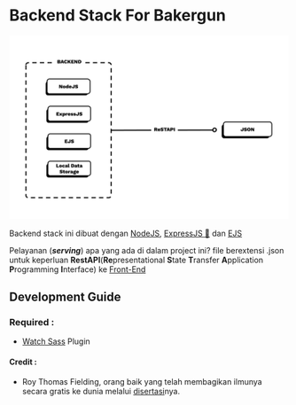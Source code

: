 # Backend Stack For Bakergun

![Flow-Diagram-NodeJS-ExpressJS-EJS-WithoutDB](Flow_Diagram_NodeJS_ExpressJS_EJS_WithoutDB_sm.png)

Backend stack ini dibuat dengan [NodeJS](https://nodejs.org), [ExpressJS 🚀](https://expressjs.com) dan [EJS](https://ejs.co/)

Pelayanan (**_serving_**) apa yang ada di dalam project ini? file berextensi .json untuk keperluan **RestAPI**(**Re**presentational **S**tate **T**ransfer **A**pplication **P**rogramming **I**nterface) ke [Front-End](https://github.com/sanengineer/backergun)

## Development Guide

### Required :

- [Watch Sass](https://marketplace.visualstudio.com/items?itemName=ritwickdey.live-sass) Plugin

#### Credit :

- Roy Thomas Fielding, orang baik yang telah membagikan ilmunya secara gratis ke dunia melalui [disertasi](https://www.ics.uci.edu/~fielding/pubs/dissertation/top.htm)nya.
